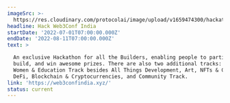 ```yaml
---
imageSrc: >-
  https://res.cloudinary.com/protocolai/image/upload/v1659474300/hackathons/Screen_Shot_2022-08-02_at_14.04.38_tptxrd.png
headline: Hack Web3Conf India
startDate: '2022-07-01T07:00:00.000Z'
endDate: '2022-08-11T07:00:00.000Z'
text: >

  An exclusive Hackathon for all the Builders, enabling people to participate,
  build, and win awesome prizes. There are also two additional tracks: Hack for
  Women & Education Track besides All Things Development, Art, NFTs & Gaming,
  DeFi, Blockchain & Cryptocurrencies, and Community Track.
link: 'https://web3confindia.xyz/'
status: current
---
```


